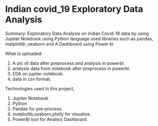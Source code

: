 # Indian covid_19  Exploratory Data Analysis

Summary: Exploratory Data Analysis  on Indian Covid-19 data  by using Jupiter Notebook using Python language used libraries such as pandas, matplotlib ,seaborn
and A Dashboard using Power bi

What is uploaded:
1. A pic of data after preprocess and analysis in powerbi.
2. analysis data from notebook after preprocess in powerbi.
3. EDA on jupiter notebook.
4. data in csv format.

Technologies used in this project,

1. Jupiter Notebook
2. Python
3. Pandas for pre-process.
4. matplotlib,seaborn,plotly for visualize.
5. PowerBI tool for Analisis Dashboard.
